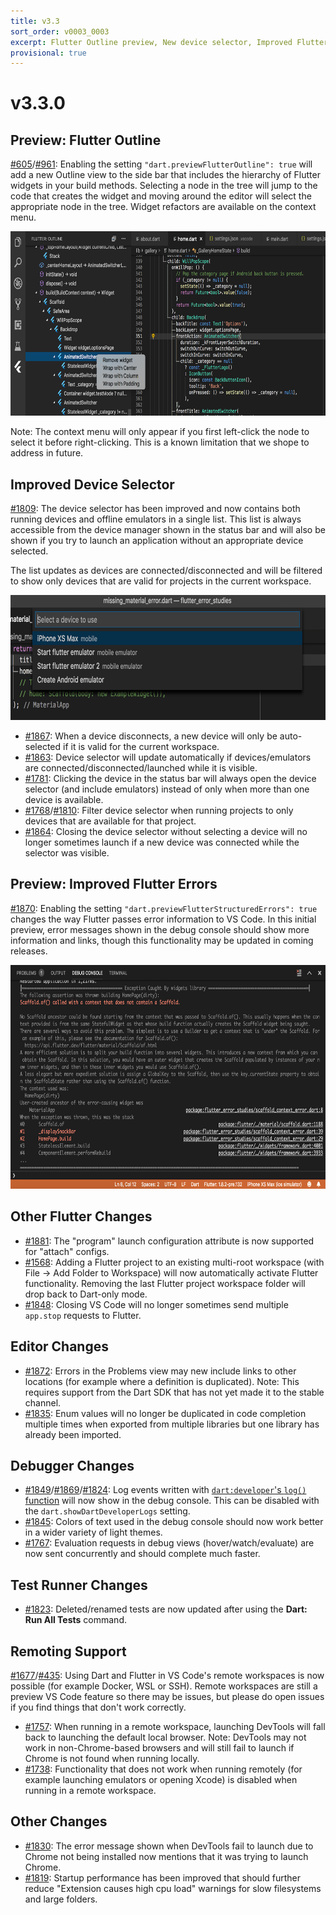 ```yaml
---
title: v3.3
sort_order: v0003_0003
excerpt: Flutter Outline preview, New device selector, Improved Flutter errors
provisional: true
---
```


# v3.3.0

## Preview: Flutter Outline

[#605](https://github.com/Dart-Code/Dart-Code/issues/605)/[#961](https://github.com/Dart-Code/Dart-Code/issues/961): Enabling the setting `"dart.previewFlutterOutline": true` will add a new Outline view to the side bar that includes the hierarchy of Flutter widgets in your build methods. Selecting a node in the tree will jump to the code that creates the widget and moving around the editor will select the appropriate node in the tree. Widget refactors are available on the context menu.

<img src="/images/release_notes/v3.3/flutter_outline.png" width="700" height="295" />

Note: The context menu will only appear if you first left-click the node to select it before right-clicking. This is a known limitation that we shope to address in future.

## Improved Device Selector

[#1809](https://github.com/Dart-Code/Dart-Code/issues/1809): The device selector has been improved and now contains both running devices and offline emulators in a single list. This list is always accessible from the device manager shown in the status bar and will also be shown if you try to launch an application without an appropriate device selected.

The list updates as devices are connected/disconnected and will be filtered to show only devices that are valid for projects in the current workspace.

<img src="/images/release_notes/v3.3/device_picker.png" width="700" height="200" />

- [#1867](https://github.com/Dart-Code/Dart-Code/issues/1867): When a device disconnects, a new device will only be auto-selected if it is valid for the current workspace.
- [#1863](https://github.com/Dart-Code/Dart-Code/issues/1863): Device selector will update automatically if devices/emulators are connected/disconnected/launched while it is visible.
- [#1781](https://github.com/Dart-Code/Dart-Code/issues/1781): Clicking the device in the status bar will always open the device selector (and include emulators) instead of only when more than one device is available.
- [#1768](https://github.com/Dart-Code/Dart-Code/issues/1768)/[#1810](https://github.com/Dart-Code/Dart-Code/issues/1810): Filter device selector when running projects to only devices that are available for that project.
- [#1864](https://github.com/Dart-Code/Dart-Code/issues/1864): Closing the device selector without selecting a device will no longer sometimes launch if a new device was connected while the selector was visible.

## Preview: Improved Flutter Errors

[#1870](https://github.com/Dart-Code/Dart-Code/issues/1870): Enabling the setting `"dart.previewFlutterStructuredErrors": true` changes the way Flutter passes error information to VS Code. In this initial preview, error messages shown in the debug console should show more information and links, though this functionality may be updated in coming releases.

<img src="/images/release_notes/v3.3/structured_errors.png" width="700" height="358" />

## Other Flutter Changes

- [#1881](https://github.com/Dart-Code/Dart-Code/issues/1881): The "program" launch configuration attribute is now supported for "attach" configs.
- [#1568](https://github.com/Dart-Code/Dart-Code/issues/1568): Adding a Flutter project to an existing multi-root workspace (with File -> Add Folder to Workspace) will now automatically activate Flutter functionality. Removing the last Flutter project workspace folder will drop back to Dart-only mode.
- [#1848](https://github.com/Dart-Code/Dart-Code/issues/1848): Closing VS Code will no longer sometimes send multiple `app.stop` requests to Flutter.

## Editor Changes

- [#1872](https://github.com/Dart-Code/Dart-Code/issues/1872): Errors in the Problems view may new include links to other locations (for example where a definition is duplicated). Note: This requires support from the Dart SDK that has not yet made it to the stable channel.
- [#1835](https://github.com/Dart-Code/Dart-Code/issues/1835): Enum values will no longer be duplicated in code completion multiple times when exported from multiple libraries but one library has already been imported.

## Debugger Changes

- [#1849](https://github.com/Dart-Code/Dart-Code/issues/1849)/[#1869](https://github.com/Dart-Code/Dart-Code/issues/1869)/[#1824](https://github.com/Dart-Code/Dart-Code/issues/1824): Log events written with [`dart:developer`'s `log()` function](https://api.dartlang.org/stable/2.4.0/dart-developer/log.html) will now show in the debug console. This can be disabled with the `dart.showDartDeveloperLogs` setting.
- [#1845](https://github.com/Dart-Code/Dart-Code/issues/1845): Colors of text used in the debug console should now work better in a wider variety of light themes.
- [#1767](https://github.com/Dart-Code/Dart-Code/issues/1767): Evaluation requests in debug views (hover/watch/evaluate) are now sent concurrently and should complete much faster.

## Test Runner Changes

- [#1823](https://github.com/Dart-Code/Dart-Code/issues/1823): Deleted/renamed tests are now updated after using the **Dart: Run All Tests** command.

## Remoting Support

[#1677](https://github.com/Dart-Code/Dart-Code/issues/1677)/[#435](https://github.com/Dart-Code/Dart-Code/issues/435): Using Dart and Flutter in VS Code's remote workspaces is now possible (for example Docker, WSL or SSH). Remote workspaces are still a preview VS Code feature so there may be issues, but please do open issues if you find things that don't work correctly.
- [#1757](https://github.com/Dart-Code/Dart-Code/issues/1757): When running in a remote workspace, launching DevTools will fall back to launching the default local browser. Note: DevTools may not work in non-Chrome-based browsers and will still fail to launch if Chrome is not found when running locally.
- [#1738](https://github.com/Dart-Code/Dart-Code/issues/1738): Functionality that does not work when running remotely (for example launching emulators or opening Xcode) is disabled when running in a remote workspace.

## Other Changes

- [#1830](https://github.com/Dart-Code/Dart-Code/issues/1830): The error message shown when DevTools fail to launch due to Chrome not being installed now mentions that it was trying to launch Chrome.
- [#1819](https://github.com/Dart-Code/Dart-Code/issues/1819): Startup performance has been improved that should further reduce "Extension causes high cpu load" warnings for slow filesystems and large folders.
